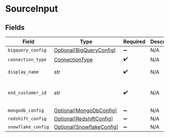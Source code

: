# SourceInput


## Fields

| Field                                                               | Type                                                                | Required                                                            | Description                                                         | Example                                                             |
| ------------------------------------------------------------------- | ------------------------------------------------------------------- | ------------------------------------------------------------------- | ------------------------------------------------------------------- | ------------------------------------------------------------------- |
| `bigquery_config`                                                   | [Optional[BigQueryConfig]](../../models/shared/bigqueryconfig.md)   | :heavy_minus_sign:                                                  | N/A                                                                 |                                                                     |
| `connection_type`                                                   | [ConnectionType](../../models/shared/connectiontype.md)             | :heavy_check_mark:                                                  | N/A                                                                 |                                                                     |
| `display_name`                                                      | *str*                                                               | :heavy_check_mark:                                                  | N/A                                                                 | Frontend Events                                                     |
| `end_customer_id`                                                   | *str*                                                               | :heavy_check_mark:                                                  | N/A                                                                 | abcd-1234-efgh-5678                                                 |
| `mongodb_config`                                                    | [Optional[MongoDbConfig]](../../models/shared/mongodbconfig.md)     | :heavy_minus_sign:                                                  | N/A                                                                 |                                                                     |
| `redshift_config`                                                   | [Optional[RedshiftConfig]](../../models/shared/redshiftconfig.md)   | :heavy_minus_sign:                                                  | N/A                                                                 |                                                                     |
| `snowflake_config`                                                  | [Optional[SnowflakeConfig]](../../models/shared/snowflakeconfig.md) | :heavy_minus_sign:                                                  | N/A                                                                 |                                                                     |